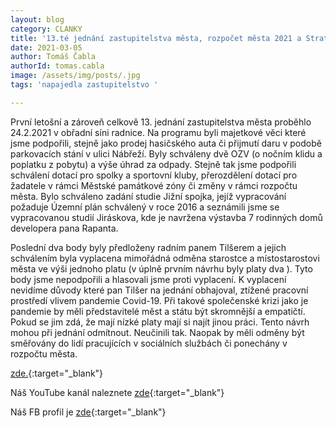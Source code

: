 ```yaml
---
layout: blog
category: CLANKY
title: '13.té jednání zastupitelstva města, rozpočet města 2021 a Strategický plán'
date: 2021-03-05
author: Tomáš Čabla
authorId: tomas.cabla
image: /assets/img/posts/.jpg  
tags: 'napajedla zastupitelstvo '

---
```

První letošní a zároveň celkově 13. jednání zastupitelstva města proběhlo 24.2.2021 v obřadní síni radnice. Na programu byli majetkové věci které jsme podpořili, stejně jako prodej hasičského auta či přijmutí daru v podobě parkovacích stání v ulici Nábřeží.
Byly schváleny dvě OZV (o nočním klidu a poplatku z pobytu) a výše úhrad za odpady. Stejně tak jsme podpořili schválení dotací pro spolky a sportovní kluby, přerozdělení dotací pro žadatele v rámci Městské památkové zóny či změny v rámci rozpočtu města.
Bylo schváleno zadání studie Jižní spojka, jejíž vypracování požaduje Územní plán schválený v roce 2016 a seznámili jsme se vypracovanou studií Jiráskova, kde je navržena výstavba 7 rodinných domů developera pana Rapanta.

Poslední dva body byly předloženy radním panem Tilšerem a jejich schválením byla vyplacena mimořádná odměna starostce a místostarostovi města ve výši jednoho platu (v úplně prvním návrhu byly platy dva ). Tyto body jsme nepodpořili a hlasovali jsme proti vyplacení. K vyplacení nevidíme důvody které pan Tilšer na jednání obhajoval, ztížené pracovní prostředí vlivem pandemie Covid-19. Při takové společenské krizi jako je pandemie by měli představitelé měst a státu být skromnější a empatičtí. Pokud se jim zdá, že mají nízké platy mají si najít jinou práci. Tento návrh mohou při jednání odmítnout. Neučinili tak. Naopak by měli odměny být směřovány do lidí pracujících v sociálních službách či ponechány v rozpočtu města.

 [zde.](https://napajedla.pirati.cz/aktuality/shrnuti-11-zastupitelstvo.html){:target="_blank"}



Náš YouTube kanál naleznete [zde](https://www.youtube.com/channel/UCgoN2Mo3r-xe0iO6N5HRWHA){:target="_blank"}

Náš FB profil je [zde](https://www.facebook.com/piratinapa){:target="_blank"}

